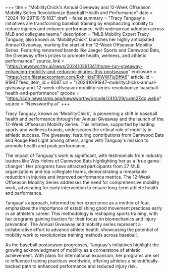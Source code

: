 +++
title = "MobilityChick's Annual Giveaway and 12-Week Offseason Mobility Series Revolutionize Baseball Health and Performance"
date = "2024-10-29T19:15:10Z"
draft = false
summary = "Tracy Tanguay's initiatives are transforming baseball training by emphasizing mobility to reduce injuries and enhance performance, with widespread adoption across MLB and collegiate teams."
description = "MLB Mobility Expert Tracy Tanguay, also known as ‘MobilityChick’, launches her highly anticipated Annual Giveaway, marking the start of her 12-Week Offseason Mobility Series. Featuring renowned brands like Jaeger Sports and Camwood Bats, the Giveaway offers prizes to promote health, wellness, and athletic performance."
source_link = "https://newsworthy.ai/news/202410291341/home-run-giveaway-enhancing-mobility-and-reducing-injuries-this-postseason"
enclosure = "https://cdn.filestackcontent.com/RxhHkIaTRIWW7iuDffA6"
article_id = 91947
feed_item_id = 8087
url = "/202410/91947-mobilitychicks-annual-giveaway-and-12-week-offseason-mobility-series-revolutionize-baseball-health-and-performance"
qrcode = "https://cdn.newsramp.app/newsworthy/qrcode/2410/29/calm2Zdq.webp"
source = "Newsworthy.ai"
+++

<p>Tracy Tanguay, known as 'MobilityChick', is pioneering a shift in baseball health and performance through her Annual Giveaway and the launch of the 12-Week Offseason Mobility Series. This initiative, supported by leading sports and wellness brands, underscores the critical role of mobility in athletic success. The giveaway, featuring contributions from Camwood Bats and Rouge Red Light among others, aligns with Tanguay's mission to promote health and peak performance.</p><p>The impact of Tanguay's work is significant, with testimonials from industry leaders like Wes Helms of Camwood Bats highlighting her as a 'true game-changer'. Her programs have attracted participants from 27 MLB organizations and top collegiate teams, demonstrating a remarkable reduction in injuries and improved performance metrics. The 12-Week Offseason Mobility Series addresses the need for comprehensive mobility work, advocating for early intervention to ensure long-term athlete health and performance.</p><p>Tanguay's approach, informed by her experience as a mother of four, emphasizes the importance of establishing good movement practices early in an athlete's career. This methodology is reshaping sports training, with her programs gaining traction for their focus on biomechanics and injury prevention. The Annual Giveaway and mobility series represent a collaborative effort to advance athlete health, showcasing the potential of mobility work to revolutionize training methods across baseball.</p><p>As the baseball postseason progresses, Tanguay's initiatives highlight the growing acknowledgment of mobility as a cornerstone of athletic achievement. With plans for international expansion, her programs are set to influence training practices worldwide, offering athletes a scientifically-backed path to enhanced performance and reduced injury risk.</p>